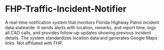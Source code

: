 # FHP-Traffic-Incident-Notifier
A real-time notification system that monitors Florida Highway Patrol incident data statewide. It sends alerts with location, remarks, and report time, logs all CAD calls, and provides follow-up updates showing previous incident details. The system standardizes location data and generates Google Maps links. Not affiliated with FHP.
